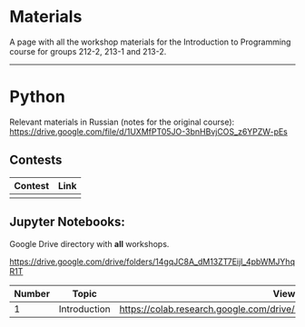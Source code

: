 # Materials
A page with all the workshop materials for the Introduction to Programming course for groups 212-2, 213-1 and 213-2.

-----

# Python

Relevant materials in Russian (notes for the original course): https://drive.google.com/file/d/1UXMfPT05JO-3bnHBvjCOS_z6YPZW-pEs

## Contests

| Contest | Link |
|---------|------|
|  | |


## Jupyter Notebooks:

Google Drive directory with **all** workshops.

https://drive.google.com/drive/folders/14gqJC8A_dM13ZT7EijI_4pbWMJYhqR1T

| Number | Topic | View online | Download |
|--------|-------|-------------|----------|
| 1 | Introduction | https://colab.research.google.com/drive/163k2AVJAOXi5vzuqhLTUbUtXBORDWjJ0 | https://drive.google.com/file/d/163k2AVJAOXi5vzuqhLTUbUtXBORDWjJ0 |

